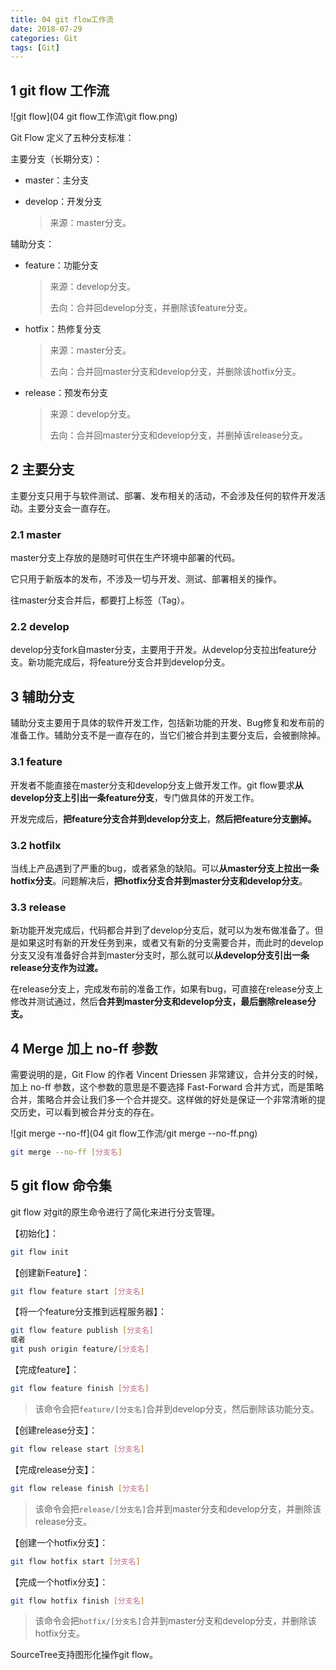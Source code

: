 ```yaml
---
title: 04 git flow工作流
date: 2018-07-29
categories: Git
tags: [Git]
---
```


## 1 git flow 工作流

![git flow](04 git flow工作流\git flow.png)

Git Flow 定义了五种分支标准：

主要分支（长期分支）：

- master：主分支

- develop：开发分支

  > 来源：master分支。

辅助分支：

- feature：功能分支

  > 来源：develop分支。
  >
  > 去向：合并回develop分支，并删除该feature分支。

- hotfix：热修复分支

  > 来源：master分支。
  >
  > 去向：合并回master分支和develop分支，并删除该hotfix分支。

- release：预发布分支

  > 来源：develop分支。
  >
  > 去向：合并回master分支和develop分支，并删掉该release分支。

<!-- more -->

## 2 主要分支

主要分支只用于与软件测试、部署、发布相关的活动，不会涉及任何的软件开发活动。主要分支会一直存在。

### 2.1 master

master分支上存放的是随时可供在生产环境中部署的代码。

它只用于新版本的发布，不涉及一切与开发、测试、部署相关的操作。

往master分支合并后，都要打上标签（Tag）。

### 2.2 develop

develop分支fork自master分支，主要用于开发。从develop分支拉出feature分支。新功能完成后，将feature分支合并到develop分支。

## 3 辅助分支

辅助分支主要用于具体的软件开发工作，包括新功能的开发、Bug修复和发布前的准备工作。辅助分支不是一直存在的，当它们被合并到主要分支后，会被删除掉。 

### 3.1 feature

开发者不能直接在master分支和develop分支上做开发工作。git flow要求**从develop分支上引出一条feature分支**，专门做具体的开发工作。

开发完成后，**把feature分支合并到develop分支上**，**然后把feature分支删掉。**

### 3.2 hotfilx

当线上产品遇到了严重的bug，或者紧急的缺陷。可以**从master分支上拉出一条hotfix分支**。问题解决后，**把hotfix分支合并到master分支和develop分支**。

### 3.3 release

新功能开发完成后，代码都合并到了develop分支后，就可以为发布做准备了。但是如果这时有新的开发任务到来，或者又有新的分支需要合并，而此时的develop分支又没有准备好合并到master分支时，那么就可以**从develop分支引出一条release分支作为过渡。** 

在release分支上，完成发布前的准备工作，如果有bug，可直接在release分支上修改并测试通过，然后**合并到master分支和develop分支，最后删除release分支。** 

## 4 Merge 加上 no-ff 参数

需要说明的是，Git Flow 的作者 Vincent Driessen 非常建议，合并分支的时候，加上 no-ff 参数，这个参数的意思是不要选择 Fast-Forward 合并方式，而是策略合并，策略合并会让我们多一个合并提交。这样做的好处是保证一个非常清晰的提交历史，可以看到被合并分支的存在。 

![git merge --no-ff](04 git flow工作流/git merge --no-ff.png)

```bash
git merge --no-ff [分支名]
```

## 5 git flow 命令集

git flow 对git的原生命令进行了简化来进行分支管理。

【初始化】：

```bash
git flow init
```

【创建新Feature】：

```bash
git flow feature start [分支名]
```

【将一个feature分支推到远程服务器】：

```bash
git flow feature publish [分支名]
或者
git push origin feature/[分支名]
```

【完成feature】：

```bash
git flow feature finish [分支名]
```

> 该命令会把`feature/[分支名]`合并到develop分支，然后删除该功能分支。

【创建release分支】：

```bash
git flow release start [分支名]
```

【完成release分支】：

```bash
git flow release finish [分支名]
```

> 该命令会把`release/[分支名]`合并到master分支和develop分支，并删除该release分支。

【创建一个hotfix分支】：

```bash
git flow hotfix start [分支名]
```

【完成一个hotfix分支】：

```bash
git flow hotfix finish [分支名]
```

> 该命令会把`hotfix/[分支名]`合并到master分支和develop分支，并删除该hotfix分支。

SourceTree支持图形化操作git flow。